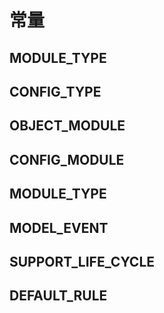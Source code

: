 # 常量

## MODULE_TYPE

## CONFIG_TYPE

## OBJECT_MODULE

## CONFIG_MODULE

## MODULE_TYPE

## MODEL_EVENT

## SUPPORT_LIFE_CYCLE

## DEFAULT_RULE
